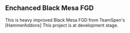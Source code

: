 ## Enchanced Black Mesa FGD

This is heavy improved Black Mesa FGD from TeamSpen's [HammerAddons] This project is at development stage.
